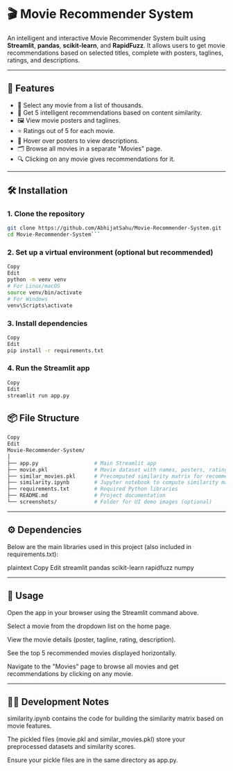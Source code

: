 # 🎬 Movie Recommender System

An intelligent and interactive Movie Recommender System built using **Streamlit**, **pandas**, **scikit-learn**, and **RapidFuzz**. It allows users to get movie recommendations based on selected titles, complete with posters, taglines, ratings, and descriptions.

---

## 🚀 Features

- 🎥 Select any movie from a list of thousands.
- 🧠 Get 5 intelligent recommendations based on content similarity.
- 🖼️ View movie posters and taglines.
- ⭐ Ratings out of 5 for each movie.
- 💬 Hover over posters to view descriptions.
- 🗂️ Browse all movies in a separate "Movies" page.
- 🔍 Clicking on any movie gives recommendations for it.

---

## 🛠️ Installation

### 1. Clone the repository

```bash
git clone https://github.com/AbhijatSahu/Movie-Recommender-System.git
cd Movie-Recommender-System```
```
### 2. Set up a virtual environment (optional but recommended)

```bash
Copy
Edit
python -m venv venv
# For Linux/macOS
source venv/bin/activate
# For Windows
venv\Scripts\activate
```
### 3. Install dependencies
```bash
Copy
Edit
pip install -r requirements.txt
```
### 4. Run the Streamlit app
```bash
Copy
Edit
streamlit run app.py
```
## 📦 File Structure
```bash
Copy
Edit
Movie-Recommender-System/
│
├── app.py                  # Main Streamlit app
├── movie.pkl               # Movie dataset with names, posters, ratings, taglines, descriptions
├── similar_movies.pkl      # Precomputed similarity matrix for recommendations
├── similarity.ipynb        # Jupyter notebook to compute similarity matrix
├── requirements.txt        # Required Python libraries
├── README.md               # Project documentation
└── screenshots/            # Folder for UI demo images (optional)
```

---
## ⚙️ Dependencies
Below are the main libraries used in this project (also included in requirements.txt):

plaintext
Copy
Edit
streamlit
pandas
scikit-learn
rapidfuzz
numpy

---
## 📖 Usage
Open the app in your browser using the Streamlit command above.

Select a movie from the dropdown list on the home page.

View the movie details (poster, tagline, rating, description).

See the top 5 recommended movies displayed horizontally.

Navigate to the "Movies" page to browse all movies and get recommendations by clicking on any movie.

---
## 🧑‍💻 Development Notes
similarity.ipynb contains the code for building the similarity matrix based on movie features.

The pickled files (movie.pkl and similar_movies.pkl) store your preprocessed datasets and similarity scores.

Ensure your pickle files are in the same directory as app.py.
